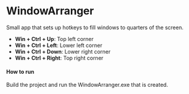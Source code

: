 # WindowArranger

Small app that sets up hotkeys to fill windows to quarters of the screen.

* **Win + Ctrl + Up**: Top left corner
* **Win + Ctrl + Left**: Lower left corner
* **Win + Ctrl + Down**: Lower right corner
* **Win + Ctrl + Right**: Top right corner

#### How to run
Build the project and run the WindowArranger.exe that is created.
